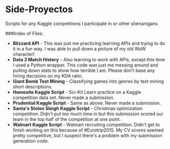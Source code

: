 # Side-Proyectos
Scripts for any Kaggle competitions I participate in or other shenanigans

###Index of Files:
 * **Blizzard API** - This was just me practicing learning APIs and trying to do it in a fun way.  I was able to pull down a picture of my old WoW character!
 * **Dota 2 Match History** - Also learning to work with APIs, except this time I used a Python wrapper.  This code was just me messing around and pulling down stats to show how terrible I am.  Please don't base any hiring decisions on my KDA ratio.
 * **Giant Bomb Text Mining** - Classifying games into genres by text mining short descriptions.  
 * **Homesite Kaggle Script** - Sci-Kit Learn practice on a Kaggle competition data set.  Never made a submission.
 * **Prudential Kaggle Script** - Same as above.  Never made a submission.
 * **Santa's Stolen Sleigh Kaggle Script** - Christmas optimization competition.  Didn't put too much time in but this submission scored our team in the top half of the competition at one point.
 * **Walmart Kaggle Script** - Walmart recruiting competition.  Didn't get to finish working on this because of #Eurotrip2015.  My CV scores seemed pretty competitive, but I suspect there's a problem with my submission generation code.
